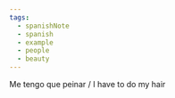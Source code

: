 ```yaml
---
tags:
  - spanishNote
  - spanish
  - example
  - people
  - beauty
---
```


Me tengo que peinar / I have to do my hair

